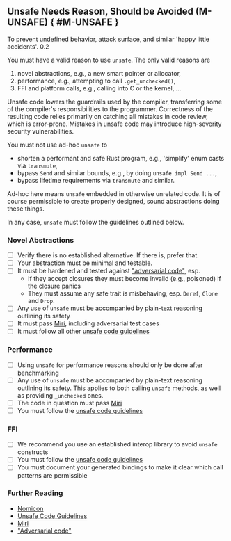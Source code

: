 ﻿<!-- Copyright (c) Microsoft Corporation. Licensed under the MIT license. -->

## Unsafe Needs Reason, Should be Avoided (M-UNSAFE) { #M-UNSAFE }

<why>To prevent undefined behavior, attack surface, and similar 'happy little accidents'.</why>
<version>0.2</version>

You must have a valid reason to use `unsafe`. The only valid reasons are

1) novel abstractions, e.g., a new smart pointer or allocator,
1) performance, e.g., attempting to call `.get_unchecked()`,
1) FFI and platform calls, e.g., calling into C or the kernel, ...

Unsafe code lowers the guardrails used by the compiler, transferring some of the compiler's responsibilities
to the programmer. Correctness of the resulting code relies primarily on catching all mistakes in code review,
which is error-prone. Mistakes in unsafe code may introduce high-severity security vulnerabilities.

You must not use ad-hoc `unsafe` to

- shorten a performant and safe Rust program, e.g., 'simplify' enum casts via `transmute`,
- bypass `Send` and similar bounds, e.g., by doing `unsafe impl Send ...`,
- bypass lifetime requirements via `transmute` and similar.

Ad-hoc here means `unsafe` embedded in otherwise unrelated code. It is of course permissible to create properly designed, sound abstractions doing these things.

In any case, `unsafe` must follow the guidelines outlined below.

### Novel Abstractions

- [ ] Verify there is no established alternative. If there is, prefer that.
- [ ] Your abstraction must be minimal and testable.
- [ ] It must be hardened and tested against ["adversarial code"](https://cheats.rs/#adversarial-code), esp.
  - If they accept closures they must become invalid (e.g., poisoned) if the closure panics
  - They must assume any safe trait is misbehaving, esp. `Deref`, `Clone` and `Drop`.
- [ ] Any use of `unsafe` must be accompanied by plain-text reasoning outlining its safety
- [ ] It must pass [Miri](https://github.com/rust-lang/miri), including adversarial test cases
- [ ] It must follow all other [unsafe code guidelines](https://rust-lang.github.io/unsafe-code-guidelines/)

### Performance

- [ ] Using `unsafe` for performance reasons should only be done after benchmarking
- [ ] Any use of `unsafe` must be accompanied by plain-text reasoning outlining its safety. This applies to both
  calling `unsafe` methods, as well as providing `_unchecked` ones.
- [ ] The code in question must pass [Miri](https://github.com/rust-lang/miri)
- [ ] You must follow the [unsafe code guidelines](https://rust-lang.github.io/unsafe-code-guidelines/)

### FFI

- [ ] We recommend you use an established interop library to avoid `unsafe` constructs
- [ ] You must follow the [unsafe code guidelines](https://rust-lang.github.io/unsafe-code-guidelines/)
- [ ] You must document your generated bindings to make it clear which call patterns are permissible

### Further Reading

- [Nomicon](https://doc.rust-lang.org/nightly/nomicon/)
- [Unsafe Code Guidelines](https://rust-lang.github.io/unsafe-code-guidelines/)
- [Miri](https://github.com/rust-lang/miri)
- ["Adversarial code"](https://cheats.rs/#adversarial-code)
